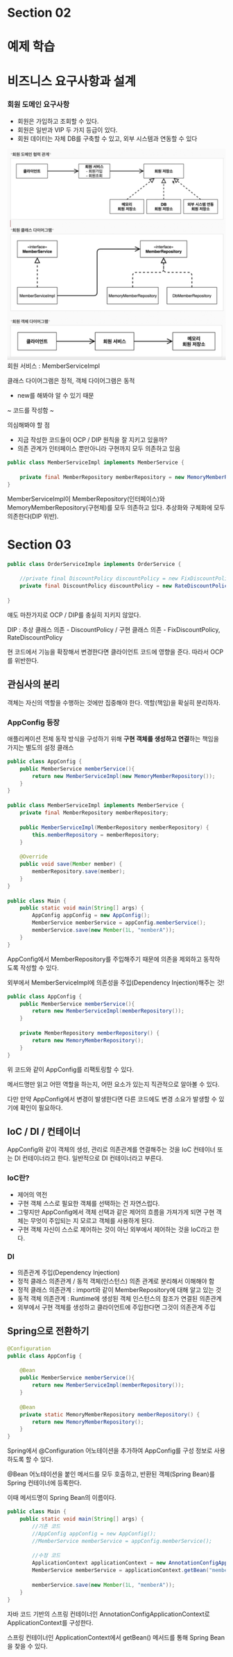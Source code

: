# Section 02
# 예제 학습

# 비즈니스 요구사항과 설계

### 회원 도메인 요구사항

- 회원은 가입하고 조회할 수 있다.
- 회원은 일반과 VIP 두 가지 등급이 있다.
- 회원 데이터는 자체 DB를 구축할 수 있고, 외부 시스템과 연동할 수 있다

![diagram.png](diagram.png)
회원 서비스 : MemberServiceImpl

클래스 다이어그램은 정적, 객체 다이어그램은 동적

- new를 해봐야 알 수 있기 때문

~ 코드를 작성함 ~

의심해봐야 할 점

- 지금 작성한 코드들이 OCP / DIP 원칙을 잘 지키고 있을까?
- 의존 관계가 인터페이스 뿐만아니라 구현까지 모두 의존하고 있음

```java
public class MemberServiceImpl implements MemberService {

    private final MemberRepository memberRepository = new MemoryMemberRepository();
}
```

MemberServiceImpl이 MemberRepository(인터페이스)와 MemoryMemberRepository(구현체)를 모두 의존하고 있다. 추상화와 구체화에 모두 의존한다(DIP 위반).

# Section 03

```java
public class OrderServiceImple implements OrderService {
	
	//private final DiscountPolicy discountPolicy = new FixDiscountPolicy();
	private final DiscountPolicy discountPolicy = new RateDiscountPolicy();
	
}
```

얘도 마찬가지로 OCP / DIP를 충실히 지키지 않았다.

DIP : 추상 클래스 의존 - DiscountPolicy / 구현 클래스 의존 - FixDiscountPolicy, RateDiscountPolicy

현 코드에서 기능을 확장해서 변경한다면 클라이언트 코드에 영향을 준다. 따라서 OCP를 위반한다.

## 관심사의 분리

객체는 자신의 역할을 수행하는 것에만 집중해야 한다. 역할(책임)을 확실히 분리하자.

### AppConfig 등장

애플리케이션 전체 동작 방식을 구성하기 위해 **구현 객체를 생성하고 연결**하는 책임을 가지는 별도의 설정 클래스

```java
public class AppConfig {
    public MemberService memberService(){
        return new MemberServiceImpl(new MemoryMemberRepository());
    }
}

public class MemberServiceImpl implements MemberService {
    private final MemberRepository memberRepository;

    public MemberServiceImpl(MemberRepository memberRepository) {
        this.memberRepository = memberRepository;
    }

    @Override
    public void save(Member member) {
        memberRepository.save(member);
    }
}

public class Main {
    public static void main(String[] args) {
        AppConfig appConfig = new AppConfig();
        MemberService memberService = appConfig.memberService();
        memberService.save(new Member(1L, "memberA"));
    }
}
```

AppConfig에서 MemberRepository를 주입해주기 때문에 의존을 제외하고 동작하도록 작성할 수 있다.

외부에서 MemberServiceImpl에 의존성을 주입(Dependency Injection)해주는 것!

```java
public class AppConfig {
    public MemberService memberService(){
        return new MemberServiceImpl(memberRepository());
    }

    private MemberRepository memberRepository() {
        return new MemoryMemberRepository();
    }
}
```

위 코드와 같이 AppConfig를 리팩토링할 수 있다.

메서드명만 읽고 어떤 역할을 하는지, 어떤 요소가 있는지 직관적으로 알아볼 수 있다.

다만 만약 AppConfig에서 변경이 발생한다면 다른 코드에도 변경 소요가 발생할 수 있기에 확인이 필요하다.

## IoC / DI / 컨테이너

AppConfig와 같이 객체의 생성, 관리로 의존관계를 연결해주는 것을 IoC 컨테이너 또는 DI 컨테이너라고 한다. 일반적으로 DI 컨테이너라고 부른다.

### IoC란?

- 제어의 역전
- 구현 객체 스스로 필요한 객체를 선택하는 건 자연스럽다.
- 그렇지만 AppConfig에서 객체 선택과 같은 제어의 흐름을 가져가게 되면 구현 객체는 무엇이 주입되는 지 모르고 객체를 사용하게 된다.
- 구현 객체 자신이 스스로 제어하는 것이 아닌 외부에서 제어하는 것을 IoC라고 한다.

### DI

- 의존관계 주입(Dependency Injection)
- 정적 클래스 의존관계 / 동적 객체(인스턴스) 의존 관계로 분리해서 이해해야 함
- 정적 클래스 의존관계 : import와 같이 MemberRepository에 대해 알고 있는 것
- 동적 객체 의존관계 : Runtime에 생성된 객체 인스턴스의 참조가 연결된 의존관계
- 외부에서 구현 객체를 생성하고 클라이언트에 주입한다면 그것이 의존관계 주입

## Spring으로 전환하기

```java
@Configuration
public class AppConfig {
    
    @Bean
    public MemberService memberService(){
        return new MemberServiceImpl(memberRepository());
    }

    @Bean
    private static MemoryMemberRepository memberRepository() {
        return new MemoryMemberRepository();
    }
}
```

Spring에서 @Configuration 어노테이션을 추가하여 AppConfig를 구성 정보로 사용하도록 할 수 있다.

@Bean 어노테이션을 붙인 메서드를 모두 호출하고, 반환된 객체(Spring Bean)를 Spring 컨테이너에 등록한다.

이때 메서드명이 Spring Bean의 이름이다.

```java
public class Main {
    public static void main(String[] args) {
        //기존 코드
        //AppConfig appConfig = new AppConfig();
        //MemberService memberService = appConfig.memberService();

        //수정 코드
        ApplicationContext applicationContext = new AnnotationConfigApplicationContext(AppConfig.class);
        MemberService memberService = applicationContext.getBean("memberService", MemberService.class);

        memberService.save(new Member(1L, "memberA"));
    }
}
```

자바 코드 기반의 스프링 컨테이너인 AnnotationConfigApplicationContext로 ApplicationContext를 구성한다.

스프링 컨테이너인 ApplicationContext에서 getBean() 메서드를 통해 Spring Bean을 찾을 수 있다.